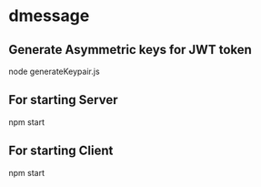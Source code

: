 # dmessage

## Generate Asymmetric keys for JWT token
 node generateKeypair.js
 
## For starting Server
  npm start
  
## For starting Client
  npm start
